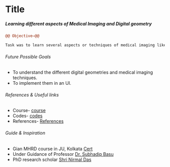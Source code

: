 

# Title

##### Learning different aspects of Medical Imaging and Digital geometry

```diff
@@ Objective—@@

Task was to learn several aspects or techniques of medical imaging like Fourier Distance Transform, Binarization, Skeletonization, Fuzzy implementation, path concepts, adjacency, wave propagation technique, Image segmentation techniques (mainly Watershed technique) and implementing these techniques using several software tools (mainly Qt)
```

###### Future Possible Goals
    
  - To understand the different digital geometries and medical imaging techniques.
  - To implement them in an UI.


###### References & Useful links
  - Course- [course](https://drive.google.com/file/d/0BxM540VPs0PdZkxvYWxRNC1rWjQ/view)
  - Codes- [codes](https://drive.google.com/drive/u/0/folders/0BxM540VPs0PdS2F1NTVRN1NCenc)
  - References- [References](https://drive.google.com/drive/u/0/folders/0BxM540VPs0PdelNUN0pLNk9tUWM)


###### Guide & Inspiration
  - Gian MHRD course in JU, Kolkata [Cert](https://drive.google.com/drive/folders/0BxM540VPs0PdR3RQb0ZXTWpRYUk)
  - Under Guidance of Professor [Dr. Subhadip Basu](http://www.jaduniv.edu.in/profile.php?uid=683) 
  - PhD research scholar [Shri Nirmal Das](mailto:das.nirmaljis@gmail.com)
